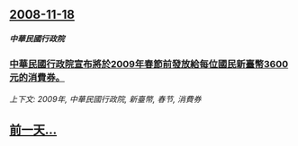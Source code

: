 ## [2008-11-18](/news/2008/11/18/index.md)

##### 中華民國行政院
### [中華民國行政院宣布將於2009年春節前發放給每位國民新臺幣3600元的消費券。](/news/2008/11/18/中華民國行政院宣布將於2009年春節前發放給每位國民新臺幣3600元的消費券.md)
_上下文: 2009年, 中華民國行政院, 新臺幣, 春节, 消費券_

## [前一天...](/news/2008/11/17/index.md)

